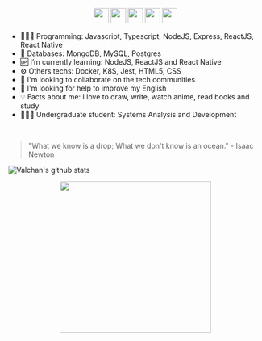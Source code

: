 <p align="center">
<a href="https://www.linkedin.com/in/ValchanOficial" target="_blank" rel="nofollow, noreferrer, noopener, external"><img  src="https://simpleicons.org/icons/linkedin.svg" height="30px" ></a>
<a href="https://www.facebook.com/ValchanOficial" target="_blank" rel="nofollow, noreferrer, noopener, external"><img  src="https://simpleicons.org/icons/facebook.svg" height="30px" ></a>
<a href="https://twitter.com/ValchanOficial" target="_blank" rel="nofollow, noreferrer, noopener, external"><img  src="https://simpleicons.org/icons/twitter.svg" height="30px" ></a>
<a href="mailto:valeria_padilha@yahoo.com.br?Subject=Contato&body=Ola%20Valchan" target="_blank" rel="nofollow, noreferrer, noopener, external"><img  src="https://simpleicons.org/icons/yahoo.svg" height="30px" ></a>
<a href="https://www.instagram.com/ValchanOficial" target="_blank" rel="nofollow, noreferrer, noopener, external"><img  src="https://simpleicons.org/icons/instagram.svg" height="30px" ></a>
</p>

- 👩🏻‍💻 Programming: Javascript, Typescript, NodeJS, Express, ReactJS, React Native
- 💾 Databases: MongoDB, MySQL, Postgres
- 🆙 I’m currently learning: NodeJS, ReactJS and React Native
- ⚙️ Others techs: Docker, K8S, Jest, HTML5, CSS
- 👯 I'm looking to collaborate on the tech communities
- 🤔 I'm looking for help to improve my English
- 💡 Facts about me: I love to draw, write, watch anime, read books and study
- 👩🏻‍🎓 Undergraduate student: Systems Analysis and Development

<br>

> "What we know is a drop; What we don't know is an ocean." - Isaac
> Newton

![Valchan's github stats](https://github-readme-stats.vercel.app/api?username=ValchanOficial&show_icons=true&theme=synthwave&icon_color=FFF&title_color=FFF&text_color=AE63FF)

<p align="center">
  <a href="https://github.com/ValchanOficial" target="_blank" rel="nofollow, noreferrer, noopener, external"><img src="https://uploaddeimagens.com.br/images/002/763/879/original/undraw_software_engineer_lvl5.png" height="300px" /></a>
</p> 
